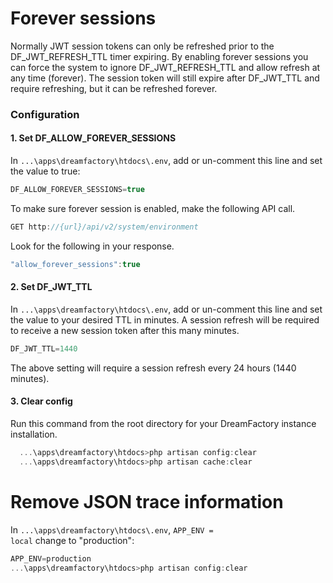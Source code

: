 # Forever sessions
Normally JWT session tokens can only be refreshed prior to the DF_JWT_REFRESH_TTL timer expiring. By enabling forever sessions you can force the system to ignore DF_JWT_REFRESH_TTL and allow refresh at any time (forever). The session token will still expire after DF_JWT_TTL and require refreshing, but it can be refreshed forever.

### Configuration
#### 1. Set DF_ALLOW_FOREVER_SESSIONS
In <code>...\apps\dreamfactory\htdocs\\.env</code>, add or un-comment this line and set the value to true:
```js
DF_ALLOW_FOREVER_SESSIONS=true
```

To make sure forever session is enabled, make the following API call.
```js
GET http://{url}/api/v2/system/environment
```
Look for the following in your response.

```js
"allow_forever_sessions":true
```

#### 2. Set DF_JWT_TTL
In <code>...\apps\dreamfactory\htdocs\\.env</code>, add or un-comment this line and set the value to your desired TTL in minutes. A session refresh will be required to receive a new session token after this many minutes.
```js
DF_JWT_TTL=1440
```
The above setting will require a session refresh every 24 hours (1440 minutes).

#### 3. Clear config
Run this command from the root directory for your DreamFactory instance installation.
```js
  ...\apps\dreamfactory\htdocs>php artisan config:clear
  ...\apps\dreamfactory\htdocs>php artisan cache:clear
```
# Remove JSON trace information
In <code>...\apps\dreamfactory\htdocs\\.env</code>, <code>APP_ENV = local</code> change to "production":
```js
APP_ENV=production
...\apps\dreamfactory\htdocs>php artisan config:clear
```
